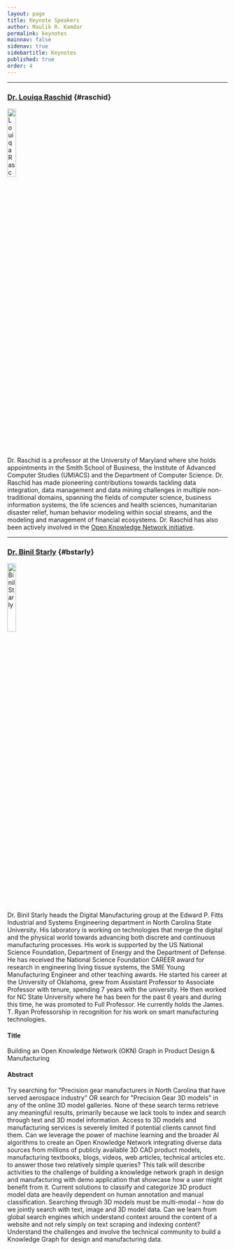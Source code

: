 ```yaml
---
layout: page
title: Keynote Speakers
author: Maulik R. Kamdar
permalink: keynotes
mainnav: false
sidenav: true
sidebartitle: Keynotes
published: true
order: 4
---
```


----------------------------------------------------------------

### [**Dr. Louiqa Raschid**](http://users.umiacs.umd.edu/~louiqa/) {#raschid}

[<img src="https://us2ts.org/images/raschid-louiqa.png" alt="Louiqa Raschid" width="20%">](http://users.umiacs.umd.edu/~louiqa/)

Dr. Raschid is a professor at the University of Maryland where she holds appointments in the Smith School of Business, the Institute of Advanced Computer Studies (UMIACS) and the Department of Computer Science. Dr. Raschid has made pioneering contributions towards tackling data integration, data management and data mining challenges in multiple non-traditional domains, spanning the fields of computer science, business information systems, the life sciences and health sciences, humanitarian disaster relief, human behavior modeling within social streams, and the modeling and management of financial ecosystems. Dr. Raschid has also been actively involved in the [Open Knowledge Network initiative](https://bakarinstitute.ucsf.edu/open-knowledge-network/). 


----------------------------------------------------------------

### [**Dr. Binil Starly**](https://www.ise.ncsu.edu/people/bstarly/) {#bstarly}

[<img src="https://us2ts.org/images/binil-starly.png" alt="Binil Starly" width="20%">](https://www.ise.ncsu.edu/people/bstarly/)

Dr. Binil Starly heads the Digital Manufacturing group at the Edward P. Fitts Industrial and Systems Engineering department in North Carolina State University. His laboratory is working on technologies that merge the digital and the physical world towards advancing both discrete and continuous manufacturing processes. His work is supported by the US National Science Foundation, Department of Energy and the Department of Defense. He has received the National Science Foundation CAREER award for research in engineering living tissue systems, the SME Young Manufacturing Engineer and other teaching awards. He started his career at the University of Oklahoma, grew from Assistant Professor to Associate Professor with tenure, spending 7 years with the university. He then worked for NC State University where he has been for the past 6 years and during this time, he was promoted to Full Professor. He currently holds the James. T. Ryan Professorship in recognition for his work on smart manufacturing technologies.

#### **Title**

Building an Open Knowledge Network (OKN) Graph in Product Design & Manufacturing

#### **Abstract**

Try searching for "Precision gear manufacturers in North Carolina that have served aerospace industry" OR search for "Precision Gear 3D models" in any of the online 3D model galleries. None of these search terms retrieve any meaningful results, primarily because we lack tools to index and search through text and 3D model information. Access to 3D models and manufacturing services is severely limited if potential clients cannot find them. Can we leverage the power of machine learning and the broader AI algorithms to create an Open Knowledge Network integrating diverse data sources from millions of publicly available 3D CAD product models, manufacturing textbooks, blogs, videos, web articles, technical articles etc. to answer those two relatively simple queries? This talk will describe activities to the challenge of building a knowledge network graph in design and manufacturing with demo application that showcase how a user might benefit from it.  Current solutions to classify and categorize 3D product model data are heavily dependent on human annotation and manual classification. Searching through 3D models must be multi-modal – how do we jointly search with text, image and 3D model data. Can we learn from global search engines which understand context around the content of a website and not rely simply on text scraping and indexing content? Understand the challenges and involve the technical community to build a Knowledge Graph for design and manufacturing data.

